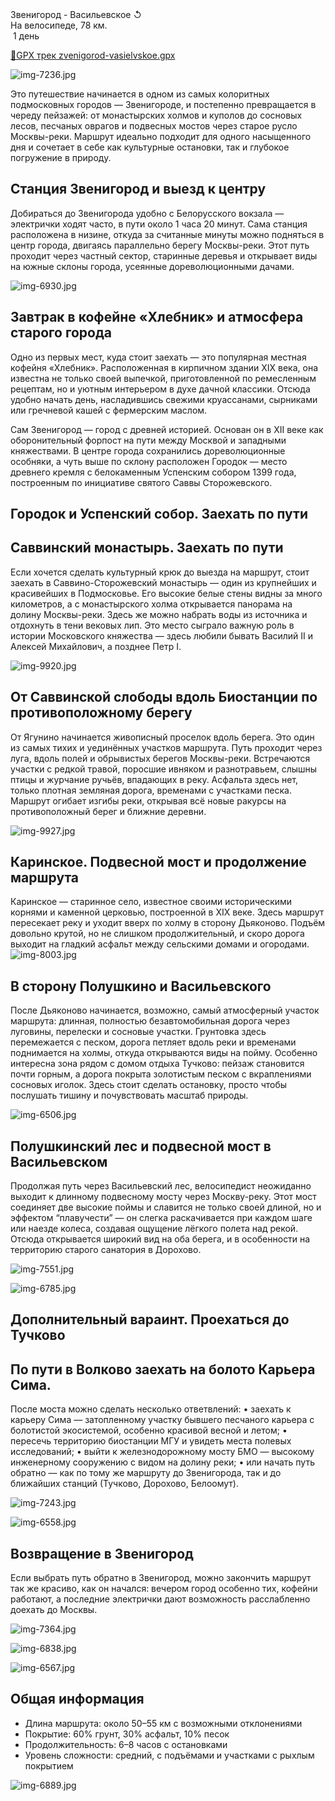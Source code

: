 
<link rel="stylesheet" href="../assets-custom/css/style-markdown.css">
<div class="cover-container" style="background-image: url('vailevksoe-most-1600.jpg');">
	<div class="cover-text">
		<div class="cover-title">
            Звенигород - Васильевское &#x21BA;
        </div>
		<div class="cover-description">
			<div class="packages-location">
                <img loading="lazy" src="../assets-custom/icon-bike.png" alt="" class="cover-icon">
                <div class="h4-default regular">На велосипеде, 78 км.</div>
            </div>
            <div>
                <img class="cover-icon" loading="lazy" src="../assets-custom/icon-time.png" alt=""  />
                <span>1 день</span>
            </div>
		</div>
	</div>
</div>

<div id="map"></div>

[📍GPX трек zvenigorod-vasielvskoe.gpx](zvenigorod-vasielvskoe.gpx)

![img-7236.jpg](../0-images/zvenigorod/img-7236.jpg)

Это путешествие начинается в одном из самых колоритных подмосковных городов — Звенигороде, и постепенно превращается в череду пейзажей: от монастырских холмов и куполов до сосновых лесов, песчаных оврагов и подвесных мостов через старое русло Москвы-реки. Маршрут идеально подходит для одного насыщенного дня и сочетает в себе как культурные остановки, так и глубокое погружение в природу.


## Станция Звенигород и выезд к центру

Добираться до Звенигорода удобно с Белорусского вокзала — электрички ходят часто, в пути около 1 часа 20 минут. Сама станция расположена в низине, откуда за считанные минуты можно подняться в центр города, двигаясь параллельно берегу Москвы-реки. Этот путь проходит через частный сектор, старинные деревья и открывает виды на южные склоны города, усеянные дореволюционными дачами.


![img-6930.jpg](../0-images/zvenigorod/img-6930.jpg)

##  Завтрак в кофейне «Хлебник» и атмосфера старого города

Одно из первых мест, куда стоит заехать — это популярная местная кофейня «Хлебник». Расположенная в кирпичном здании XIX века, она известна не только своей выпечкой, приготовленной по ремесленным рецептам, но и уютным интерьером в духе дачной классики. Отсюда удобно начать день, насладившись свежими круассанами, сырниками или гречневой кашей с фермерским маслом.

Сам Звенигород — город с древней историей. Основан он в XII веке как оборонительный форпост на пути между Москвой и западными княжествами. В центре города сохранились дореволюционные особняки, а чуть выше по склону расположен Городок — место древнего кремля с белокаменным Успенским собором 1399 года, построенным по инициативе святого Саввы Сторожевского.

## Городок и Успенский собор. Заехать по пути



## Саввинский монастырь. Заехать по пути

Если хочется сделать культурный крюк до выезда на маршрут, стоит заехать в Саввино-Сторожевский монастырь — один из крупнейших и красивейших в Подмосковье. Его высокие белые стены видны за много километров, а с монастырского холма открывается панорама на долину Москвы-реки. Здесь же можно набрать воды из источника и отдохнуть в тени вековых лип. Это место сыграло важную роль в истории Московского княжества — здесь любили бывать Василий II и Алексей Михайлович, а позднее Петр I.

![img-9920.jpg](../0-images/zvenigorod/img-9920.jpg)



## От Саввинской слободы вдоль Биостанции по противоположному берегу

От Ягунино начинается живописный проселок вдоль берега. Это один из самых тихих и уединённых участков маршрута. Путь проходит через луга, вдоль полей и обрывистых берегов Москвы-реки. Встречаются участки с редкой травой, поросшие ивняком и разнотравьем, слышны птицы и журчание ручьёв, впадающих в реку. Асфальта здесь нет, только плотная земляная дорога, временами с участками песка. Маршрут огибает изгибы реки, открывая всё новые ракурсы на противоположный берег и ближние деревни.

![img-9927.jpg](../0-images/zvenigorod/img-9927.jpg)




## Каринское. Подвесной мост и продолжение маршрута

Каринское — старинное село, известное своими историческими корнями и каменной церковью, построенной в XIX веке. Здесь маршрут пересекает реку и уходит вверх по холму в сторону Дьяконово. Подъём довольно крутой, но не слишком продолжительный, и скоро дорога выходит на гладкий асфальт между сельскими домами и огородами.
![img-8003.jpg](../0-images/zvenigorod/img-8003.jpg)



## В сторону Полушкино и Васильевского

После Дьяконово начинается, возможно, самый атмосферный участок маршрута: длинная, полностью безавтомобильная дорога через луговины, перелески и сосновые участки. Грунтовка здесь перемежается с песком, дорога петляет вдоль реки и временами поднимается на холмы, откуда открываются виды на пойму. Особенно интересна зона рядом с домом отдыха Тучково: пейзаж становится почти горным, а дорога покрыта золотистым песком с вкраплениями сосновых иголок. Здесь стоит сделать остановку, просто чтобы послушать тишину и почувствовать масштаб природы.

![img-6506.jpg](../0-images/zvenigorod/img-6506.jpg)




## Полушкинский лес и подвесной мост в Васильевском

Продолжая путь через Васильевский лес, велосипедист неожиданно выходит к длинному подвесному мосту через Москву-реку. Этот мост соединяет две высокие поймы и славится не только своей длиной, но и эффектом “плавучести” — он слегка раскачивается при каждом шаге или наезде колеса, создавая ощущение лёгкого полета над рекой. Отсюда открывается широкий вид на оба берега, и в особенности на территорию старого санатория в Дорохово.

![img-7551.jpg](../0-images/zvenigorod/img-7551.jpg)

![img-6785.jpg](../0-images/zvenigorod/img-6785.jpg)


## Дополнительный вараинт. Проехаться до Тучково 

## По пути в Волково заехать на болото Карьера Сима.

После моста можно сделать несколько ответвлений:
•	заехать к карьеру Сима — затопленному участку бывшего песчаного карьера с болотистой экосистемой, особенно красивой весной и летом;
•	пересечь территорию биостанции МГУ и увидеть места полевых исследований;
•	выйти к железнодорожному мосту БМО — высокому инженерному сооружению с видом на долину реки;
•	или начать путь обратно — как по тому же маршруту до Звенигорода, так и до ближайших станций (Тучково, Дорохово, Белоомут).



![img-7243.jpg](../0-images/zvenigorod/img-7243.jpg)

![img-6558.jpg](../0-images/zvenigorod/img-6558.jpg)



## Возвращение в Звенигород

Если выбрать путь обратно в Звенигород, можно закончить маршрут так же красиво, как он начался: вечером город особенно тих, кофейни работают, а последние электрички дают возможность расслабленно доехать до Москвы.

![img-7364.jpg](../0-images/zvenigorod/img-7364.jpg)

![img-6838.jpg](../0-images/zvenigorod/img-6838.jpg)

![img-6567.jpg](../0-images/zvenigorod/img-6567.jpg)





## Общая информация
 - 	Длина маршрута: около 50–55 км с возможными отклонениями 
 - Покрытие: 60% грунт, 30% асфальт, 10% песок 
 - Продолжительность: 6–8 часов с остановками 
 - Уровень сложности: средний, с подъёмами и участками с рыхлым покрытием

![img-6889.jpg](../0-images/zvenigorod/img-6889.jpg)




















<link href="https://api.mapbox.com/mapbox-gl-js/v3.10.0/mapbox-gl.css" rel="stylesheet">
<script src="https://api.mapbox.com/mapbox-gl-js/v3.10.0/mapbox-gl.js"></script>
<script src="https://cdn.jsdelivr.net/npm/js-yaml@4.1.0/dist/js-yaml.min.js"></script>
<script src="../assets-custom/js/cozy-journey.js"></script>
<script>architectMap({
    tracks: [{path: 'zvenigorod-vasielvskoe.gpx'}, {path: 'sima.gpx', color: 'blue'}], 
    points: 'points.yaml',
    zoom: 7.0,
    center: [37.49433, 55.59333],
    fitDuration: 6000
});
</script>